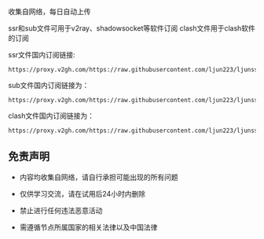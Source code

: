 收集自网络，每日自动上传


ssr和sub文件可用于v2ray、shadowsocket等软件订阅
clash文件用于clash软件的订阅

ssr文件国内订阅链接:

```
https://proxy.v2gh.com/https://raw.githubusercontent.com/ljun223/ljunssr/master/ssr
```

sub文件国内订阅链接为：

```
https://proxy.v2gh.com/https://raw.githubusercontent.com/ljun223/ljunssr/master/sub
```
clash文件国内订阅链接为：

```
https://proxy.v2gh.com/https://raw.githubusercontent.com/ljun223/ljunssr/master/clash
```

## 免责声明

* 内容均收集自网络，请自行承担可能出现的所有问题

* 仅供学习交流，请在试用后24小时内删除

* 禁止进行任何违法恶意活动

* 需遵循节点所属国家的相关法律以及中国法律
